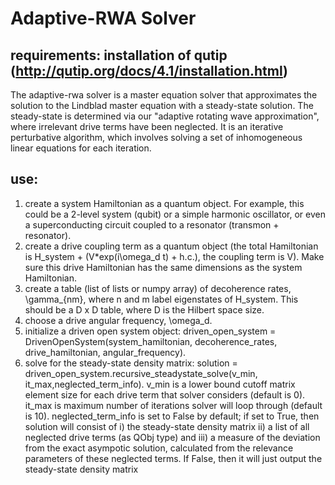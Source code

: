 # Adaptive-RWA Solver

## requirements: installation of qutip (http://qutip.org/docs/4.1/installation.html)

The adaptive-rwa solver is a master equation solver that approximates the solution to the Lindblad master equation with
a steady-state solution. The steady-state is determined via our "adaptive rotating wave approximation", where irrelevant drive
terms have been neglected. It is an iterative perturbative algorithm, which involves solving a set of inhomogeneous linear equations
for each iteration.

## use: 
1) create a system Hamiltonian as a quantum object. For example, this could be a 2-level system (qubit) or a simple harmonic oscillator, or even a superconducting circuit coupled to a resonator (transmon + resonator). 
2) create a drive coupling term as a quantum object (the total Hamiltonian is H_system + (V*exp(i\omega_d t) + h.c.), the coupling term is V). Make sure this drive Hamiltonian has the same dimensions as the system Hamiltonian. 
3) create a table (list of lists or numpy array) of decoherence rates, \gamma_{nm}, where n and m label eigenstates of H_system. This should be a D x D table, where D is the Hilbert space size. 
4) choose a drive angular frequency, \omega_d.
5) initialize a driven open system object: driven_open_system = DrivenOpenSystem(system_hamiltonian, decoherence_rates, drive_hamiltonian, angular_frequency). 
6) solve for the steady-state density matrix: solution = driven_open_system.recursive_steadystate_solve(v_min, it_max,neglected_term_info). v_min is a lower bound cutoff matrix element size for each drive term that solver considers (default is 0). it_max is maximum number of iterations solver will loop through (default is 10). neglected_term_info is set to False by default; if set to True, then solution will consist of i) the steady-state density matrix ii) a list of all neglected drive terms (as QObj type) and iii) a measure of the deviation from the exact asympotic solution, calculated from the relevance parameters of these neglected terms. If False, then it will just output the steady-state density matrix

